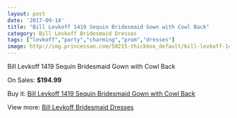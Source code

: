```yaml
---
layout: post
date: '2017-09-14'
title: "Bill Levkoff 1419 Sequin Bridesmaid Gown with Cowl Back"
category: Bill Levkoff Bridesmaid Dresses
tags: ["levkoff","party","charming","prom","dresses"]
image: http://img.princessan.com/50215-thickbox_default/bill-levkoff-1419-sequin-bridesmaid-gown-with-cowl-back.jpg
---
```

Bill Levkoff 1419 Sequin Bridesmaid Gown with Cowl Back

On Sales: **$194.99**
<a href="https://www.princessan.com/en/22689-bill-levkoff-1419-sequin-bridesmaid-gown-with-cowl-back.html"><amp-img layout="responsive" width="600" height="600" src="//img.princessan.com/50215-thickbox_default/bill-levkoff-1419-sequin-bridesmaid-gown-with-cowl-back.jpg" alt="Bill Levkoff 1419 Sequin Bridesmaid Gown with Cowl Back 0" /></a>
<a href="https://www.princessan.com/en/22689-bill-levkoff-1419-sequin-bridesmaid-gown-with-cowl-back.html"><amp-img layout="responsive" width="600" height="600" src="//img.princessan.com/50216-thickbox_default/bill-levkoff-1419-sequin-bridesmaid-gown-with-cowl-back.jpg" alt="Bill Levkoff 1419 Sequin Bridesmaid Gown with Cowl Back 1" /></a>

Buy it: [Bill Levkoff 1419 Sequin Bridesmaid Gown with Cowl Back](https://www.princessan.com/en/22689-bill-levkoff-1419-sequin-bridesmaid-gown-with-cowl-back.html "Bill Levkoff 1419 Sequin Bridesmaid Gown with Cowl Back")

View more: [Bill Levkoff Bridesmaid Dresses](https://www.princessan.com/en/110- "Bill Levkoff Bridesmaid Dresses")